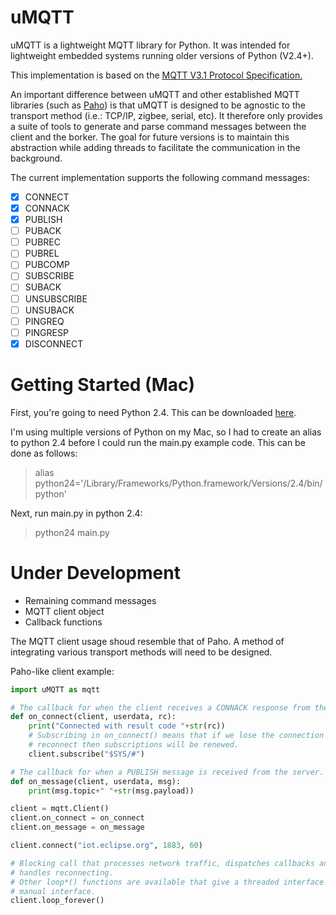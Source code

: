 # uMQTT

uMQTT is a lightweight MQTT library for Python. It was intended for lightweight embedded systems running older versions of Python (V2.4+).

This implementation is based on the [MQTT V3.1 Protocol Specification.](http://public.dhe.ibm.com/software/dw/webservices/ws-mqtt/mqtt-v3r1.html)

An important difference between uMQTT and other established MQTT libraries (such as [Paho](https://eclipse.org/paho/)) is that uMQTT is designed to be agnostic to the transport method (i.e.: TCP/IP, zigbee, serial, etc). It therefore only provides a suite of tools to generate and parse command messages between the client and the borker. The goal for future versions is to maintain this abstraction while adding threads to facilitate the communication in the background.

The current implementation supports the following command messages:

- [X] CONNECT
- [X] CONNACK
- [X] PUBLISH
- [ ] PUBACK
- [ ] PUBREC
- [ ] PUBREL
- [ ] PUBCOMP
- [ ] SUBSCRIBE
- [ ] SUBACK
- [ ] UNSUBSCRIBE
- [ ] UNSUBACK
- [ ] PINGREQ
- [ ] PINGRESP
- [X] DISCONNECT

# Getting Started (Mac)

First, you're going to need Python 2.4. This can be downloaded [here](https://www.python.org/ftp/python/2.4.3/Universal-MacPython-2.4.3-2006-04-07.dmg).

I'm using multiple versions of Python on my Mac, so I had to create an alias to python 2.4 before I could run the main.py example code. This can be done as follows:

> alias python24='/Library/Frameworks/Python.framework/Versions/2.4/bin/python'

Next, run main.py in python 2.4:

> python24 main.py

# Under Development

* Remaining command messages
* MQTT client object
* Callback functions

The MQTT client usage shoud resemble that of Paho. A method of integrating various transport methods will need to be designed.

Paho-like client example:
```python
import uMQTT as mqtt

# The callback for when the client receives a CONNACK response from the server.
def on_connect(client, userdata, rc):
    print("Connected with result code "+str(rc))
	# Subscribing in on_connect() means that if we lose the connection and
	# reconnect then subscriptions will be renewed.
	client.subscribe("$SYS/#")

# The callback for when a PUBLISH message is received from the server.
def on_message(client, userdata, msg):
	print(msg.topic+" "+str(msg.payload))

client = mqtt.Client()
client.on_connect = on_connect
client.on_message = on_message

client.connect("iot.eclipse.org", 1883, 60)

# Blocking call that processes network traffic, dispatches callbacks and
# handles reconnecting.
# Other loop*() functions are available that give a threaded interface and a
# manual interface.
client.loop_forever()
```